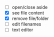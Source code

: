 - [ ] open/close aside
- [x] see file content
- [x] remove file/folder
- [ ] edit filenames
- [ ] text editor   